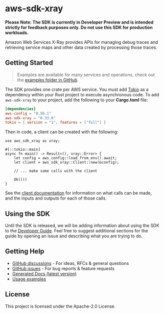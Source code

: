 # aws-sdk-xray

**Please Note: The SDK is currently in Developer Preview and is intended strictly for
feedback purposes only. Do not use this SDK for production workloads.**

Amazon Web Services X-Ray provides APIs for managing debug traces and retrieving service maps and other data created by processing those traces.

## Getting Started

> Examples are available for many services and operations, check out the
> [examples folder in GitHub](https://github.com/awslabs/aws-sdk-rust/tree/main/examples).

The SDK provides one crate per AWS service. You must add [Tokio](https://crates.io/crates/tokio)
as a dependency within your Rust project to execute asynchronous code. To add `aws-sdk-xray` to
your project, add the following to your **Cargo.toml** file:

```toml
[dependencies]
aws-config = "0.56.1"
aws-sdk-xray = "0.33.0"
tokio = { version = "1", features = ["full"] }
```

Then in code, a client can be created with the following:

```rust,no_run
use aws_sdk_xray as xray;

#[::tokio::main]
async fn main() -> Result<(), xray::Error> {
    let config = aws_config::load_from_env().await;
    let client = aws_sdk_xray::Client::new(&config);

    // ... make some calls with the client

    Ok(())
}
```

See the [client documentation](https://docs.rs/aws-sdk-xray/latest/aws_sdk_xray/client/struct.Client.html)
for information on what calls can be made, and the inputs and outputs for each of those calls.

## Using the SDK

Until the SDK is released, we will be adding information about using the SDK to the
[Developer Guide](https://docs.aws.amazon.com/sdk-for-rust/latest/dg/welcome.html). Feel free to suggest
additional sections for the guide by opening an issue and describing what you are trying to do.

## Getting Help

* [GitHub discussions](https://github.com/awslabs/aws-sdk-rust/discussions) - For ideas, RFCs & general questions
* [GitHub issues](https://github.com/awslabs/aws-sdk-rust/issues/new/choose) - For bug reports & feature requests
* [Generated Docs (latest version)](https://awslabs.github.io/aws-sdk-rust/)
* [Usage examples](https://github.com/awslabs/aws-sdk-rust/tree/main/examples)

## License

This project is licensed under the Apache-2.0 License.


